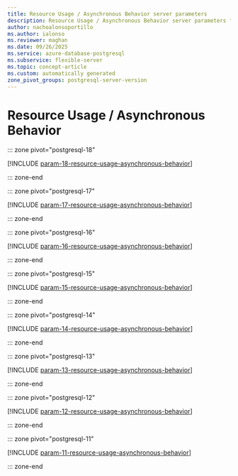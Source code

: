 ```yaml
---
title: Resource Usage / Asynchronous Behavior server parameters
description: Resource Usage / Asynchronous Behavior server parameters for Azure Database for PostgreSQL flexible server.
author: nachoalonsoportillo
ms.author: ialonso
ms.reviewer: maghan
ms.date: 09/26/2025
ms.service: azure-database-postgresql
ms.subservice: flexible-server
ms.topic: concept-article
ms.custom: automatically generated
zone_pivot_groups: postgresql-server-version
---
```

# Resource Usage / Asynchronous Behavior


::: zone pivot="postgresql-18"

[!INCLUDE [param-18-resource-usage-asynchronous-behavior](./includes/param-18-resource-usage-asynchronous-behavior.md)]

::: zone-end


::: zone pivot="postgresql-17"

[!INCLUDE [param-17-resource-usage-asynchronous-behavior](./includes/param-17-resource-usage-asynchronous-behavior.md)]

::: zone-end


::: zone pivot="postgresql-16"

[!INCLUDE [param-16-resource-usage-asynchronous-behavior](./includes/param-16-resource-usage-asynchronous-behavior.md)]

::: zone-end


::: zone pivot="postgresql-15"

[!INCLUDE [param-15-resource-usage-asynchronous-behavior](./includes/param-15-resource-usage-asynchronous-behavior.md)]

::: zone-end


::: zone pivot="postgresql-14"

[!INCLUDE [param-14-resource-usage-asynchronous-behavior](./includes/param-14-resource-usage-asynchronous-behavior.md)]

::: zone-end


::: zone pivot="postgresql-13"

[!INCLUDE [param-13-resource-usage-asynchronous-behavior](./includes/param-13-resource-usage-asynchronous-behavior.md)]

::: zone-end


::: zone pivot="postgresql-12"

[!INCLUDE [param-12-resource-usage-asynchronous-behavior](./includes/param-12-resource-usage-asynchronous-behavior.md)]

::: zone-end


::: zone pivot="postgresql-11"

[!INCLUDE [param-11-resource-usage-asynchronous-behavior](./includes/param-11-resource-usage-asynchronous-behavior.md)]

::: zone-end


